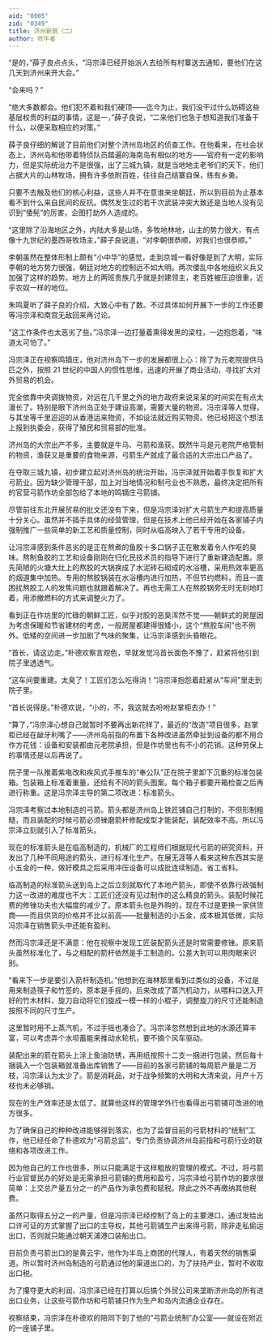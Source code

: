 ```yaml
---
aid: "0005"
zid: "0349"
title: 济州新貌（二）
author: 吹牛者
---
```


“是的，”薛子良点点头，“冯宗泽已经开始派人去给所有村寨送去通知，要他们在这几天到济州来开大会。”

“会来吗？”

“绝大多数都会。他们犯不着和我们硬顶——迄今为止，我们没干过什么妨碍这些基层权贵的利益的事情，这是一，”薛子良说，“二来他们也急于想知道我们准备干什么，以便采取相应的对策。”

薛子良仔细的解说了目前他们对整个济州岛地区的侦查工作。在他看来，在社会状态上，济州岛和他带着特侦队员踏遍的海南岛有相似的地方——官府有一定的影响力，但是实际统治力不是很强，出了三城九镇，就是当地地主老爷们的天下，他们占据大片的山林牧场，拥有许多依附百姓，往往自己结寨自保，练有乡勇。

只要不去触及他们的核心利益，这些人并不在意谁来坐朝廷，所以到目前为止基本看不到什么来自民间的反抗。偶然发生过的若干次武装冲突大致还是当地人没有见识到“倭髡”的厉害，企图打劫外人造成的。

“这里除了沿海地区之外，内陆大多是山场，多牧地林地，山主的势力很大，有点像十九世纪的墨西哥牧场主，”薛子良说道，“对李朝很恭顺，对我们也很恭顺。”

李朝虽然在整体形制上颇有“小中华”的感觉，走到京城一看好像是到了大明，实际李朝的地方势力很强，朝廷对地方的控制远不如大明。两次倭乱中各地组织义兵又加强了这样的趋势。地方上的两班贵族几乎就是封建领主，老百姓被压迫很重，近乎农奴一样的地位。

朱鸣夏听了薛子良的介绍，大致心中有了数。不过具体如何开展下一步的工作还要等冯宗泽和南宫无敌回来再讨论。

“这工作条件也太恶劣了些。”冯宗泽一边打量着熏得发黑的梁柱，一边抱怨着，“味道太可怕了。”

冯宗泽正在视察鸣镝庄，他对济州岛下一步的发展都很上心：除了为元老院提供马匹之外，按照 21 世纪的中国人的惯性思维，迅速的开展了商业活动，寻找扩大对外贸易的机会。

完全依靠中央调拨物资，对远在几千里之外的地方政府来说呆呆的时间实在有点太漫长了。特别是眼下济州岛正处于建设高潮，需要大量的物资。冯宗泽等人觉得，与其坐等千里迢迢的从香港运来物资，不如设法就近购买物资。他已经把这个想法上报到执委会，获得了殖民和贸易部的批准。

济州岛的大宗出产不多，主要就是牛马、弓箭和渔获。既然牛马是元老院严格管制的物资，渔获又是重要的食物来源，弓箭生产就成了最合适的大宗出口产品了。

在夺取三城九镇，初步建立起对济州岛的统治开始，冯宗泽就开始着手恢复和扩大弓箭业。因为缺少管理干部，加上对当地情况和制弓业也不熟悉，最终决定把所有的官营弓箭作坊全部包给了本地的鸣镝庄弓箭铺。

尽管前往东北开展贸易的批文还没有下来，但是冯宗泽对扩大弓箭生产和提高质量十分关心。虽然并不插手具体的经营管理，但是在技术上他已经开始在各家铺子内强制推广一些简单的新工艺和质量控制，同时从临高映入了若干专用的设备。

让冯宗泽感到条件恶劣的是正在熬煮的鱼胶十多口锅子正在散发着令人作呕的臭味。熬制鱼胶的工艺和设备刚刚在归化民技术员的指导下进行了重新建造配置。原先简陋的火塘大灶上的熬胶的大锅换成了水泥砖石砌成的水浴槽，采用热效率更高的烟道集中加热。专用的熬胶锅装在水浴槽内进行加热，不但节约燃料，而且一直困扰熬胶工人的发焦问题也就跟着解决了。再也无需工人在熬胶锅旁无时无刻地盯着，用添撤燃料的方式来调整火力了。

看到正在作坊里的忙碌的朝鲜工匠，似乎对胶的恶臭浑然不觉——朝鲜式的房屋因为考虑保暖和节省建材的考虑，一般房屋都建得很矮小，这个“熬胶车间”也不例外。低矮的空间进一步加剧了气味的聚集，让冯宗泽感到头昏眼花。

“首长，请这边走。”朴德欢察言观色，早就发觉冯首长面色不豫了，赶紧将他引到院子里透透气。

“这车间要重建。太臭了！工匠们怎么吃得消！”冯宗泽抱怨着赶紧从“车间”里走到院子里。

“首长说得是。”朴德欢说，“小的，不，我这就去吩咐赵掌柜去办！”

“算了，”冯宗泽心想自己就暂时不要再出新花样了，最近的“改造”项目很多，赵掌柜已经在龇牙利嘴了——济州岛前指的布置下各种改进虽然牵扯到设备的都不用合作方花钱：设备和安装都由元老院承担，但是作坊里也有不小的花销。这种劳保上的事情还是以后再说了。

院子里一队推着紫电改和疾风式手推车的“奉公队”正在院子里卸下沉重的标准包装箱。包装箱上标准着重量，还绘有不同的箭头图案。每个箱子都要开箱检查之后再进行称重。这是冯宗泽主导的第二项改进：标准箭头。

冯宗泽考察过本地制造的弓箭。箭头都是济州岛上铁匠铺自己打制的，不但形制粗糙，而且装配的时候弓箭必须锉磨箭杆修配成型才能装配，装配效率不高。所以冯宗泽立刻就引入了标准箭头。

现在的标准箭头是在临高制造的，机械厂的工程师们根据现代弓箭的研究资料，开发出了几种不同用途的箭头，进行标准化生产。在展无涯等人看来这种东西其实是小五金的一种，做好模具之后采用冲压设备可以成批连续制造。省工省料。

临高制造的标准箭头送到岛上之后立刻就取代了本地产箭头，即使不依靠行政强制力这一改进的难度也不大：工匠们还没有见过制作的这么精良的箭头。装配时候花费的修锉功夫也大幅度的减少了。原本箭头也是外购的，现在不过是更换一家供货商——而且供货的价格并不比以前高——批量制造的小五金，成本极其低微，实际冯宗泽在销售箭头中还能有盈利。

然而冯宗泽还是不满意：他在视察中发现工匠装配箭头还是时常需要修锉。原来箭头虽然标准化了，与之相配的箭杆依然是手工制造的。公差大到可以用肉眼来识别。

“看来下一步是要引入箭杆制造机。”他想到在海林那里看到过类似的设备，不过是用来制造筷子和竹签的，原本是手摇的，后来改成了蒸汽机动力，从喂料口送入开好的竹木材料，旋刀自动将它们旋成一模一样的小棍子，调整旋刀的尺寸还能制造按照不同的尺寸生产。

这里暂时用不上蒸汽机，不过手摇也凑合了。冯宗泽忽然想到此地的水源还算丰富，可以考虑弄个水坝蓄能来推动水轮机，要不搞个风车驱动。

装配出来的箭在箭头上涂上鱼油防锈，再用纸按照十二支一捆进行包装，然后每十捆装入一个包装箱就准备出库销售了——目前的各家弓箭铺的每周箭产量是二万枝，冯宗泽认为太少了。箭是消耗品，对于战争频繁的大明和大清来说，月产十万枝也未必够销。

现在的生产效率还是太低了。就算他这样的管理学外行也看得出弓箭铺可改进的地方很多。

为了确保自己的种种改进能够得到落实，也为了监督目前的弓箭材料的“统制”工作，他已经任命了朴德欢为“弓箭总监”，专门负责协调济州岛前指和弓箭行业的联络和各项改进工作。

因为他自己的工作也很多，所以只能满足于这样粗放的管理的模式。不过，将弓箭行业官督民办的好处是无需承担弓箭铺的费用和盈亏，冯宗泽给弓箭作坊的要求很简单：上交总产量五分之一的产品作为承包费和赋税。除此之外不再缴纳其他税费。

虽然只取得五分之一的产量，但是冯宗泽已经控制了岛上的主要港口，通过发给出口许可证的方式掌握了出口的主导权，其他弓箭铺生产出来得弓箭，除非走私偷运出口，否则就只能通过朝天浦港口装船出口。

目前负责弓箭出口的是黄云宇，他作为半岛上商团的代理人，有着天然的销售渠道。所以暂时济州岛制造的弓箭通过他的渠道出口的，为了扶持产业，暂时不收取出口税。

为了攥夺更大的利润，冯宗泽已经在打算以后搞个外贸公司来垄断济州岛的所有进出口业务，让这些弓箭作坊和弓箭铺只作为生产和岛内流通企业存在。

视察结束，冯宗泽在朴德欢的陪同下到了他的“弓箭业统制”办公室——就设在附近的一座铺子里。
